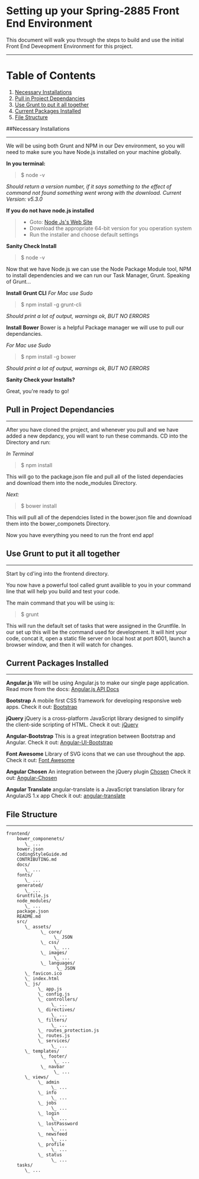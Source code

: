 Setting up your Spring-2885 Front End Environment
==================

This document will walk you through the steps to build and use the initial Front End Deveopment Environment for this project.

----------

# Table of Contents
1. [Necessary Installations](#Necessary-Installations)
2. [Pull in Project Dependancies](#Pull-in-Project-Dependancies)
3. [Use Grunt to put it all together](#Use-Grunt-to-put-it-all-together)
4. [Current Packages Installed](#Current-Packages-Installed)
5. [File Structure](#File-Structure)

##Necessary Installations

-------------
We will be using both Grunt and NPM in our Dev environment, so you will need to make sure you have Node.js installed on your machine globally.

**In you terminal:**

> $ node -v

*Should return a version number, if it says something to the effect of command not found something went wrong with the download. Current Version: v5.3.0*

**If you do not have node.js installed**

>- Goto: [Node Js's Web Site](https://nodejs.org/en/)
>- Download the appropriate 64-bit version for you operation system
>- Run the installer and choose default settings

**Sanity Check Install**
> $ node -v

Now that we have Node.js we can use the Node Package Module tool, NPM to install dependencies and we can run our Task Manager, Grunt.  Speaking of Grunt...

**Install Grunt CLI**
*For Mac use Sudo*

> $ npm install -g grunt-cli

*Should print a lot of output, warnings ok, BUT NO ERRORS*

**Install Bower**
Bower is a helpful Package manager we will use to pull our dependancies.

*For Mac use Sudo*
>$ npm install  -g bower

*Should print a lot of output, warnings ok, BUT NO ERRORS*

**Sanity Check your Installs?**

Great, you're ready to go!


## Pull in Project Dependancies

-------------

After you have cloned the project, and whenever you pull and we have added a new depdancy, you will want to run these commands. CD into the Directory and run:

*In Terminal*
> $ npm install

This will go to the package.json file and pull all of the listed dependacies and download them into the node_modules Directory.

*Next:*
> $ bower install

This will pull all of the dependcies listed in the bower.json file and download them into the bower_componets Directory.

Now you have everything you need to run the front end app!

## Use Grunt to put it all together

-------------
Start by cd'ing into the frontend directory.

You now have a powerful tool called grunt availible to you in your command line that will help you build and test your code.

The main command that you will be using is:
> $ grunt

This will run the default set of tasks that were assigned in the Gruntfile.  In our set up this will be the command used for development.  It will hint your code, concat it, open a static file server on local host at port 8001, launch a browser window, and then it will watch for changes.

## Current Packages Installed

-------------

**Angular.js**
We will be using Angular.js to make our single page application.  Read more from the docs: [Angular.js API Docs](https://docs.angularjs.org/api)

**Bootstrap**
A mobile first CSS framework for developing responsive web apps.  Check it out: [Bootstrap](http://getbootstrap.com/)

**jQuery**
jQuery is a cross-platform JavaScript library designed to simplify the client-side scripting of HTML. Check it out: [jQuery](https://jquery.com/)

**Angular-Bootstrap**
This is a great integration between Bootstrap and Angular.  Check it out: [Angular-UI-Bootstrap](http://angular-ui.github.io/bootstrap/)

**Font Awesome**
Library of SVG icons that we can use throughout the app.  Check it out: [Font Awesome](https://fortawesome.github.io/Font-Awesome/)

**Angular Chosen**
An integration between the jQuery plugin [Chosen](http://harvesthq.github.io/chosen/)  Check it out: [Angular-Chosen](https://github.com/localytics/angular-chosen)

**Angular Translate**
angular-translate is a JavaScript translation library for AngularJS 1.x app Check it out: [angular-translate](https://github.com/angular-translate/angular-translate)




## File Structure

-------------

```
frontend/
    bower_componenets/
       \_ ...
    bower.json
    CodingStyleGuide.md
    CONTRIBUTING.md
    docs/
       \_ ...
    fonts/
       \_ ...
    generated/
       \_ ...
    Gruntfile.js
    node_modules/
       \_ ...
    package.json
    README.md
    src/
       \_ assets/
             \_ core/
                  \_ JSON
             \_ css/
                  \_ ...
             \_ images/
                  \_ ...
             \_ languages/
                   \_ JSON
       \_ favicon.ico
       \_ index.html
       \_ js/
            \_ app.js
            \_ config.js
            \_ controllers/
                 \_ ...
            \_ directives/
                 \_ ...
            \_ filters/
                 \_ ...
            \_ routes_protection.js
            \_ routes.js
            \_ services/
                 \_ ...
       \_ templates/
             \_ footer/
                  \_ ...
             \_ navbar
                  \_ ...
       \_ views/
            \_ admin
                 \_ ...
            \_ info
                 \_ ...
            \_ jobs
                 \_ ...
            \_ login
                 \_ ...
            \_ lostPassword
                 \_ ...
            \_ newsfeed
                 \_ ...
            \_ profile
                 \_ ...
            \_ status
                 \_ ...
    tasks/
       \_ ...
```